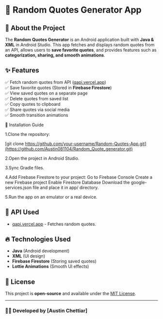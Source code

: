 # 📜 Random Quotes Generator App

## 🎯 About the Project
The **Random Quotes Generator** is an Android application built with **Java & XML** in Android Studio. This app fetches and displays random quotes from an API, allows users to **save favorite quotes**, and provides features such as **categorization, sharing, and smooth animations**.

## ✨ Features
✅ Fetch random quotes from API ([qapi.vercel.app](https://api.vercel.app/api/random))  
✅ Save favorite quotes (Stored in **Firebase Firestore**)  
✅ View saved quotes on a separate page  
✅ Delete quotes from saved list  
✅ Copy quotes to clipboard  
✅ Share quotes via social media  
✅ Smooth transition animations  

🔧 Installation Guide

1.Clone the repository:

[git clone https://github.com/your-username/Random-Quotes-App.git](https://github.com/Austin081104/Random_Quote_generator.git)

2.Open the project in Android Studio.

3.Sync Gradle files.

4.Add Firebase Firestore to your project:
  Go to Firebase Console
  Create a new Firebase project
  Enable Firestore Database
  Download the google-services.json file and place it in app/ directory.

5.Run the app on an emulator or a real device.

## 🔗 API Used
- [qapi.vercel.app](https://qapi.vercel.app/api/random) - Fetches random quotes.

## 🔥 Technologies Used
- **Java** (Android development)
- **XML** (UI design)
- **Firebase Firestore** (Storing saved quotes)
- **Lottie Animations** (Smooth UI effects)

## 📜 License
This project is **open-source** and available under the [MIT License](LICENSE).

---

### 👨‍💻 Developed by **[Austin Chettiar]**

